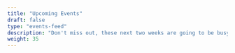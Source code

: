 ```yaml
---
title: "Upcoming Events"
draft: false
type: "events-feed"
description: "Don't miss out, these next two weeks are going to be busy!"
weight: 35
---
```

